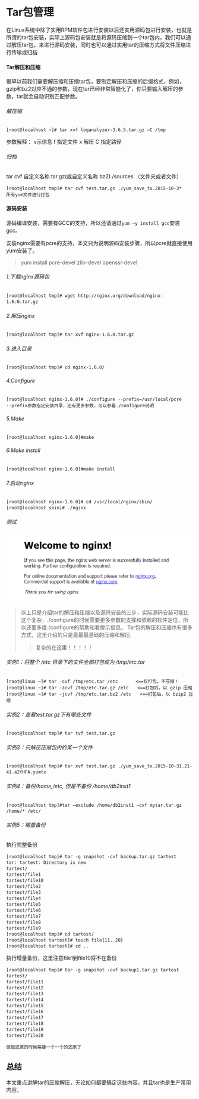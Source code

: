 # Tar包管理
在Linux系统中除了实用RPM软件包进行安装以后还实用源码包进行安装，也就是所谓的tar包安装，实际上源码包安装就是将源码压缩到一个tar包内，我们可以通过解压tar包，来进行源码安装，同时也可以通过实用tar的压缩方式将文件压缩进行传输或归档


#### Tar解压和压缩
很早以前我们需要解压缩和压缩tar包，要制定解压和压缩的后缀格式，例如，gzip和bz2对应不通的参数，现在tar已经非常智能化了，你只要输入解压的参数，tar就会自动识别匹配参数。
###### 解压缩

    [root@localhost ~]# tar xvf loganalyzer-3.6.5.tar.gz –C /tmp
参数解释：
v示信息
f 指定文件
x 解压
C 指定路径

###### 归档
tar cvf 自定义名称.tar.gz(或自定义名称.bz2)  /sources   （文件夹或者文件）

    [root@localhost tmp]# tar cvf test.tar.gz ./yum_save_tx.2015-10-3*
    所有yum文件进行打包
#### 源码安装
源码编译安装，需要有GCC的支持，所以还请通过`yum –y install gcc`安装gcc。


安装nginx需要有pcre的支持，本文只为说明源码安装步骤，所以pcre就直接使用yum安装了。
>yum install pcre-devel zlib-devel openssl-devel
###### 1.下载nginx源码包
    [root@localhost tmp]# wget http://nginx.org/download/nginx-1.6.0.tar.gz
###### 2.解压nginx
    [root@localhost tmp]# tar xvf nginx-1.6.0.tar.gz
###### 3.进入目录
    [root@localhost tmp]# cd nginx-1.6.0/
###### 4.Configure
    [root@localhost nginx-1.6.0]# ./configure --prefix=/usr/local/pcre
    --prefix参数指定安装目录，还有更多参数，可以参看./configure说明
###### 5.Make
    [root@localhost nginx-1.6.0]#make
###### 6.Make install
    [root@localhost nginx-1.6.0]#make install
###### 7.启动nginx
    [root@localhost nginx-1.6.0]# cd /usr/local/nginx/sbin/
    [root@localhost sbin]# ./nginx
###### 测试
![png](./images/TarBall/1.png)
>以上只是介绍tar的解压和压缩以及源码安装的三步，实际源码安装可能比这个复杂，./configure的时候需要更多参数的支撑和依赖的软件定位，所以还要多度./configure的帮助和看提示信息。
>Tar包的解压和压缩也有很多方式，这里介绍的只是最最最基础的压缩和解压.
>>复杂的在这里！！！！！
###### 实例1：将整个 /etc 目录下的文件全部打包成为 /tmp/etc.tar
    [root@linux ~]# tar -cvf /tmp/etc.tar /etc　　　　<==仅打包，不压缩！
    [root@linux ~]# tar -zcvf /tmp/etc.tar.gz /etc　　<==打包后，以 gzip 压缩
    [root@linux ~]# tar -jcvf /tmp/etc.tar.bz2 /etc　　<==打包后，以 bzip2 压缩
###### 实例2：查看test.tar.gz下有哪些文件
    [root@localhost tmp]# tar tvf test.tar.gz
###### 实例3：只解压压缩包内的某一个文件
    [root@localhost tmp]# tar xvf test.tar.gz ./yum_save_tx.2015-10-31.21-41.a2YHFA.yumtx
###### 实例4：备份/home,/etc, 但是不备份 /home/db2inst1
    [root@localhost tmp]#tar –exclude /home/db2inst1 –cvf mytar.tar.gz /home/* /etc/
###### 实例5：增量备份
  执行完整备份

    [root@localhost tmp]# tar -g snapshot -cvf backup.tar.gz tartest
    tar: tartest: Directory is new
    tartest/
    tartest/file1
    tartest/file10
    tartest/file2
    tartest/file3
    tartest/file4
    tartest/file5
    tartest/file6
    tartest/file7
    tartest/file8
    tartest/file9
    [root@localhost tmp]# cd tartest/
    [root@localhost tartest]# touch file{11..20}
    [root@localhost tartest]# cd ..
执行增量备份，这里注意file1到file10将不在备份

    [root@localhost tmp]# tar -g snapshot -cvf backup1.tar.gz tartest
    tartest/
    tartest/file11
    tartest/file12
    tartest/file13
    tartest/file14
    tartest/file15
    tartest/file16
    tartest/file17
    tartest/file18
    tartest/file19
    tartest/file20
`但是还原的时候需要一个一个的还原了`
## 总结
本文重点讲解tar的压缩解压，无论如何都要搞定这些内容，并且tar也是生产常用内容。
